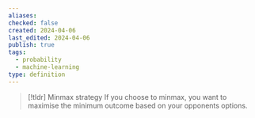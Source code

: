 ```yaml
---
aliases: 
checked: false
created: 2024-04-06
last_edited: 2024-04-06
publish: true
tags:
  - probability
  - machine-learning
type: definition
---
```

>[!tldr] Minmax strategy
>If you choose to minmax, you want to maximise the minimum outcome based on your opponents options. 


